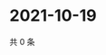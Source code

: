 # 2021-10-19

共 0 条

<!-- BEGIN WEIBO -->
<!-- 最后更新时间 Tue Oct 19 2021 21:11:19 GMT+0800 (China Standard Time) -->

<!-- END WEIBO -->
